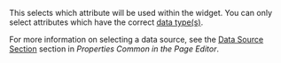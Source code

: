 
This selects which attribute will be used within the widget. You can only select attributes which have the correct [data type(s)](/refguide/data-types/).

For more information on selecting a data source, see the [Data Source Section](/refguide/common-widget-properties/#data-source) section in *Properties Common in the Page Editor*. 
